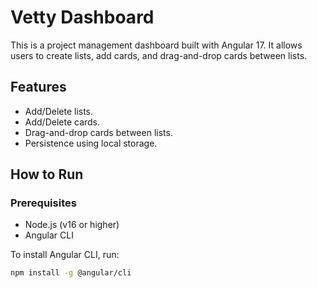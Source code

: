 # Vetty Dashboard

This is a project management dashboard built with Angular 17. It allows users to create lists, add cards, and drag-and-drop cards between lists.

## Features
- Add/Delete lists.
- Add/Delete cards.
- Drag-and-drop cards between lists.
- Persistence using local storage.

## How to Run

### Prerequisites
- Node.js (v16 or higher)
- Angular CLI

To install Angular CLI, run:
```bash
npm install -g @angular/cli
